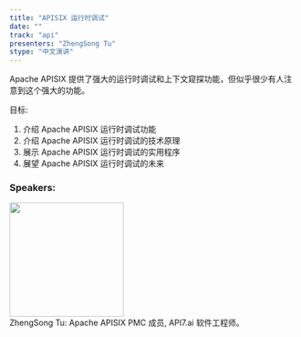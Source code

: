 ```yaml
---
title: "APISIX 运行时调试"
date: "" 
track: "api"
presenters: "ZhengSong Tu"
stype: "中文演讲"
---
```

Apache APISIX 提供了强大的运行时调试和上下文窥探功能，但似乎很少有人注意到这个强大的功能。

目标:

1. 介绍 Apache APISIX 运行时调试功能
2. 介绍 Apache APISIX 运行时调试的技术原理
3. 展示 Apache APISIX 运行时调试的实用程序
4. 展望 Apache APISIX 运行时调试的未来
 ### Speakers: 
 <img src="images/speaker/1032.png" width="200" /><br>ZhengSong Tu: Apache APISIX PMC 成员, API7.ai 软件工程师。